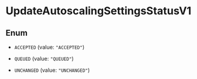 

# UpdateAutoscalingSettingsStatusV1

## Enum


* `ACCEPTED` (value: `"ACCEPTED"`)

* `QUEUED` (value: `"QUEUED"`)

* `UNCHANGED` (value: `"UNCHANGED"`)



